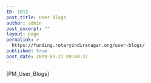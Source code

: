 ```yaml
---
ID: 1012
post_title: User Blogs
author: admin
post_excerpt: ""
layout: page
permalink: >
  https://funding.rotaryindiranagar.org/user-blogs/
published: true
post_date: 2019-03-21 09:04:37
---
```

[PM_User_Blogs]